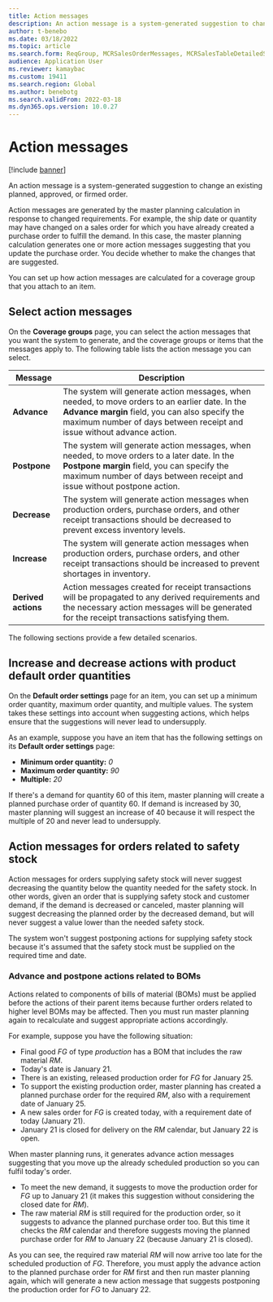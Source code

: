 ```yaml
---
title: Action messages
description: An action message is a system-generated suggestion to change an existing planned or firmed order.
author: t-benebo
ms.date: 03/18/2022
ms.topic: article
ms.search.form: ReqGroup, MCRSalesOrderMessages, MCRSalesTableDetailedStatus, TAMItemVendRebateGroup, TAMVendRebate, TAMVendRebateAgreementLineInfoPart, TAMVendRebateGroup, TAMVendRebateTable, TAMVendRebateTrans, ReqTransActionListPage
audience: Application User
ms.reviewer: kamaybac
ms.custom: 19411
ms.search.region: Global
ms.author: benebotg
ms.search.validFrom: 2022-03-18
ms.dyn365.ops.version: 10.0.27
---
```


# Action messages

[!include [banner](../includes/banner.md)]

An action message is a system-generated suggestion to change an existing planned, approved, or firmed order.

Action messages are generated by the master planning calculation in response to changed requirements. For example, the ship date or quantity may have changed on a sales order for which you have already created a purchase order to fulfill the demand. In this case, the master planning calculation generates one or more action messages suggesting that you update the purchase order. You decide whether to make the changes that are suggested.

You can set up how action messages are calculated for a coverage group that you attach to an item.

## Select action messages

On the **Coverage groups** page, you can select the action messages that you want the system to generate, and the coverage groups or items that the messages apply to. The following table lists the action message you can select.

| Message | Description |
|---|---|
| **Advance** | The system will generate action messages, when needed, to move orders to an earlier date. In the **Advance margin** field, you can also specify the maximum number of days between receipt and issue without advance action. |
| **Postpone** | The system will generate action messages, when needed, to move orders to a later date. In the **Postpone margin** field, you can specify the maximum number of days between receipt and issue without postpone action. |
| **Decrease** | The system will generate action messages when production orders, purchase orders, and other receipt transactions should be decreased to prevent excess inventory levels. |
| **Increase** | The system will generate action messages when production orders, purchase orders, and other receipt transactions should be increased to prevent shortages in inventory. |
| **Derived actions** | Action messages created for receipt transactions will be propagated to any derived requirements and the necessary action messages will be generated for the receipt transactions satisfying them. |

The following sections provide a few detailed scenarios.

## Increase and decrease actions with product default order quantities

On the **Default order settings** page for an item, you can set up a minimum order quantity, maximum order quantity, and multiple values. The system takes these settings into account when suggesting actions, which helps ensure that the suggestions will never lead to undersupply.

As an example, suppose you have an item that has the following settings on its **Default order settings** page:

- **Minimum order quantity:** *0*
- **Maximum order quantity:** *90*
- **Multiple:** *20*

If there's a demand for quantity 60 of this item, master planning will create a planned purchase order of quantity 60. If demand is increased by 30, master planning will suggest an increase of 40 because it will respect the multiple of 20 and never lead to undersupply.

## Action messages for orders related to safety stock

Action messages for orders supplying safety stock will never suggest decreasing the quantity below the quantity needed for the safety stock. In other words, given an order that is supplying safety stock and customer demand, if the demand is decreased or canceled, master planning will suggest decreasing the planned order by the decreased demand, but will never suggest a value lower than the needed safety stock.

The system won't suggest postponing actions for supplying safety stock because it's assumed that the safety stock must be supplied on the required time and date.

### Advance and postpone actions related to BOMs

Actions related to components of bills of material (BOMs) must be applied before the actions of their parent items because further orders related to higher level BOMs may be affected. Then you must run master planning again to recalculate and suggest appropriate actions accordingly.

For example, suppose you have the following situation:

- Final good *FG* of type *production* has a BOM that includes the raw material *RM*.
- Today's date is January 21.
- There is an existing, released production order for *FG* for January 25.
- To support the existing production order, master planning has created a planned purchase order for the required *RM*, also with a requirement date of January 25.
- A new sales order for *FG* is created today, with a requirement date of today (January 21).
- January 21 is closed for delivery on the *RM* calendar, but January 22 is open.

When master planning runs, it generates advance action messages suggesting that you move up the already scheduled production so you can fulfil today's order.

- To meet the new demand, it suggests to move the production order for *FG* up to January 21 (it makes this suggestion without considering the closed date for *RM*).
- The raw material *RM* is still required for the production order, so it suggests to advance the planned purchase order too. But this time it checks the *RM* calendar and therefore suggests moving the planned purchase order for *RM* to January 22 (because January 21 is closed).

As you can see, the required raw material *RM* will now arrive too late for the scheduled production of *FG*. Therefore, you must apply the advance action to the planned purchase order for *RM* first and then run master planning again, which will generate a new action message that suggests postponing the production order for *FG* to January 22.

